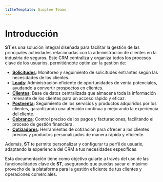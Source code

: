 ```yaml
---
titleTemplate: Simplee Teams
---
```

# Introducción

**ST** es una solución integral diseñada para facilitar la gestión de las principales actividades relacionadas con la administración de clientes en la industria de seguros. Este CRM centraliza y organiza todos los procesos clave de los usuarios, permitiéndote optimizar la gestión de:

- [**Solicitudes**](/st/solicitudes): Monitoreo y seguimiento de solicitudes entrantes según las necesidades de los clientes.
- [**Leads**](/st/leads): Administración eficiente de oportunidades de venta potenciales, ayudando a convertir prospectos en clientes.
- [**Clientes**](/st/clientes): Base de datos centralizada que almacena toda la información relevante de los clientes para un acceso rápido y eficaz.
- [**Postventa**](/st/postventa): Seguimiento de los servicios y productos adquiridos por los clientes, garantizando una atención continua y mejorando la experiencia del cliente.
- [**Cobranza**](/st/cobranza): Control preciso de los pagos y facturaciones, facilitando el proceso de gestión financiera.
- [**Cotizadores**](/st/cotizadores): Herramientas de cotización para ofrecer a los clientes precios y productos personalizados de manera rápida y eficiente.

Además, **ST** te permite personalizar y configurar tu perfil de usuario, adaptando la experiencia del CRM a tus necesidades específicas.

Esta documentación tiene como objetivo guiarte a través del uso de las funcionalidades clave de **ST**, asegurando que puedas sacar el máximo provecho de la plataforma para la gestión eficiente de tus clientes y operaciones comerciales.
